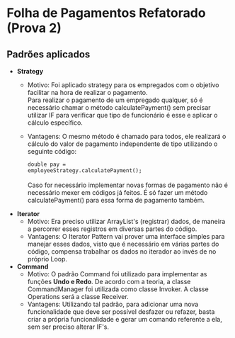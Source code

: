 # Folha de Pagamentos Refatorado (Prova 2)

## Padrões aplicados

  - <b>Strategy</b><br/>
    - Motivo: Foi aplicado strategy para os empregados com o objetivo facilitar na hora de realizar o pagamento.<br/>
    Para realizar o pagamento de um empregado qualquer, só é necessário chamar o método calculatePayment()
    sem precisar utilizar IF para verificar que tipo de funcionário é esse e aplicar o cálculo específico.<br/>
    - Vantagens: O mesmo método é chamado para todos, ele realizará o cálculo do valor de pagamento independente de tipo utilizando o seguinte código:<br/>
    
      <code>double pay = employeeStrategy.calculatePayment();</code><br/><br/>
      Caso for necessário implementar novas formas de pagamento não é necessário mexer em códigos já feitos. É só fazer um método calculatePayment() para essa forma de pagamento também.<br/>
   - <b> Iterator</b><br/>
      - Motivo: Era preciso utilizar ArrayList's (registrar) dados, de maneira a percorrer esses registros em diversas partes do código.<br/>
      - Vantagens: O Iterator Pattern vai prover uma interface simples para manejar esses dados, visto que é necessário em várias partes do código, compensa trabalhar os dados no iterador ao invés de no próprio Loop.<br/>
   - <b> Command</b><br/>
      - Motivo: O padrão Command foi utilizado para implementar as funções <b>Undo e Redo</b>. De acordo com a teoria, a classe CommandManager foi utilizada como classe Invoker. A classe Operations será a classe Receiver.<br/>
      - Vantagens: Utilizando tal padrão, para adicionar uma nova funcionalidade que deve ser possível desfazer ou refazer, basta criar a própria funcionalidade e gerar um comando referente a ela, sem ser preciso alterar IF's.<br/>
